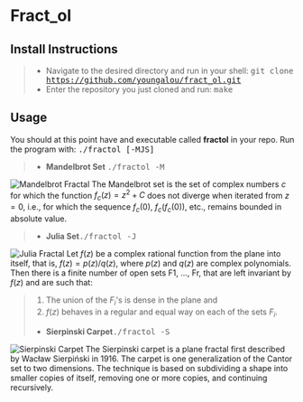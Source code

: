 **Fract_ol**
=======

## Install Instructions
> - <i class="icon-folder-open"></i> Navigate to the desired directory and run in your shell:
> <kbd>git clone https://github.com/youngalou/fract_ol.git</kbd>
> - <i class="icon-folder-open"></i> Enter the repository you just cloned and run:
> <kbd>make</kbd>

## Usage
You should at this point have and executable called **fractol** in your repo.
Run the program with: <kbd>./fractol [-MJS]</kbd>
> - **Mandelbrot Set** <kbd>./fractol -M</kbd>

![Mandelbrot Fractal](http://www.fractalposter.com/images/mandelbrot_set_02_969_720_480.jpg)
The Mandelbrot set is the set of complex numbers $c$ for which the function $f_c(z) = z^2 + C$ does not diverge when iterated from $z = 0$, i.e., for which the sequence $f_c(0)$, $f_c(f_c(0))$, etc., remains bounded in absolute value.
> - **Julia Set**<kbd>./fractol -J</kbd>

![Julia Fractal](http://nuclear.mutantstargoat.com/articles/sdr_fract/julia_dust_big.png)
Let $f(z)$ be a complex rational function from the plane into itself, that is, $f(z) = p(z)/q(z)$, where $p(z)$ and $q(z)$ are complex polynomials. Then there is a finite number of open sets F1, ..., Fr, that are left invariant by $f(z)$ and are such that:
>1. The union of the $F_i$'s is dense in the plane and
>2. $f(z)$ behaves in a regular and equal way on each of the sets $F_i$.
> - **Sierpinski Carpet**<kbd>./fractol -S</kbd>

![Sierpinski Carpet](http://paulbourke.net/fractals/carpet/hadamard.gif)
The Sierpinski carpet is a plane fractal first described by Wacław Sierpiński in 1916. The carpet is one generalization of the Cantor set to two dimensions. The technique is based on subdividing a shape into smaller copies of itself, removing one or more copies, and continuing recursively.
